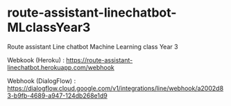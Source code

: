 # route-assistant-linechatbot-MLclassYear3
Route assistant Line chatbot Machine Learning class Year 3  

Webkook (Heroku) :
https://route-assistant-linechatbot.herokuapp.com/webhook

Webhook (DialogFlow) :
https://dialogflow.cloud.google.com/v1/integrations/line/webhook/a2002d83-b9fb-4689-a947-124db268e1d9
